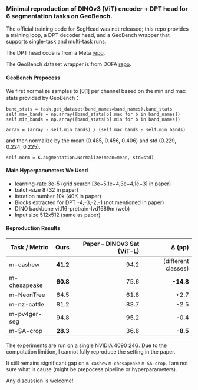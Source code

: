 ### Minimal reproduction of DINOv3 (ViT) encoder + DPT head for 6 segmentation tasks on GeoBench.
The official training code for SegHead was not released; this repo provides a training loop, a DPT decoder head, and a GeoBench wrapper that supports single-task and multi-task runs.

The DPT head code is from a Meta [repo](https://github.com/facebookresearch/HighResCanopyHeight/blob/main/models/dpt_head.py#L245).

The GeoBench dataset wrapper is from DOFA [repo](https://github.com/xiong-zhitong/DOFA-pytorch/blob/geofm/src/datasets/geobench_wrapper.py).

#### GeoBench Prepocess
We first normalize samples to [0,1] per channel based on the min and max stats provided by GeoBench：

```
band_stats = task.get_dataset(band_names=band_names).band_stats
self.max_bands = np.array([band_stats[b].max for b in band_names])
self.min_bands = np.array([band_stats[b].min for b in band_names])

array = (array - self.min_bands) / (self.max_bands - self.min_bands)
```

and then normalize by the mean (0.485, 0.456, 0.406) and std (0.229, 0.224, 0.225).
```
self.norm = K.augmentation.Normalize(mean=mean, std=std)
```

#### Main Hyperparameters We Used
* learning-rate 3e-5 (grid search [3e−5,1e−4,3e−4,1e−3] in paper)
* batch-size 8 (32 in paper)
* iteration number 10k (40K in paper)
* Blocks extracted for DPT -4,-3,-2,-1 (not mentioned in paper)
* DINO backbone vitl16-pretrain-lvd1689m (web)
* Input size 512x512 (same as paper)

#### Reproduction Results
| Task / Metric | **Ours** | **Paper – DINOv3 Sat (ViT-L)** | **Δ (pp)** |
| ------------- | -----------: | ---------------------------------: | ---------: |
| m-cashew      |    **41.2** |                               94.2   | (different classes)  |
| m-chesapeake  |     **60.8** |                               75.6 |  **-14.8** |
| m-NeonTree    |     64.5 |                               61.8 |   +2.7 |
| m-nz-cattle   |     81.2 |                               83.7 |  -2.5 |
| m-pv4ger-seg  |     94.8 |                               95.2 |   -0.4 |
| m-SA-crop     |     **28.3** |                               36.8 |   **-8.5** |

The experiments are run on a single NVIDIA 4090 24G. Due to the computation limition, I cannot fully reproduce the setting in the paper.

It still remains significant gap on ``m-cashew`` ``m-chesapeake`` ``m-SA-crop``. I am not sure what is cause (might be prepocess pipeline or hyperparameters).

Any discussion is welcome!
